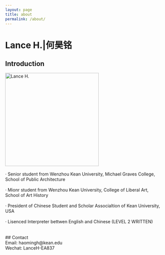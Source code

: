 ```yaml
---
layout: page
title: about
permalink: /about/
---
```

# Lance H.|何昊铭
## Introduction
<img alt="Lance H." src="https://github.com/LanceHHe/LanceH./blob/master/Page%20Material/figure.jpg?raw=true" width="300">
<br>
<br>
· Senior student from Wenzhou Kean University, Michael Graves College, School of Public Architecture
<br>
<br>
· Mionr student from Wenzhou Kean University, College of Liberal Art, School of Art History
<br>
<br>
· President of Chinese Student and Scholar Associaltion of Kean University, USA
<br>
<br>
· Lisenced Interpreter bettwen English and Chinese (LEVEL 2 WRITTEN)
<br>
<br>
<br>
## Contact<br>
Email: haomingh@kean.edu<br>
Wechat: LanceH-EA837
